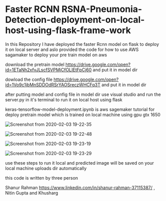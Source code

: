 # Faster RCNN RSNA-Pneumonia-Detection-deployment-on-local-host-using-flask-frame-work
In this Repository I have deployed the faster Rcnn model on flask to deploy it on local server and aslo provided the code for how to use AWS sagamaker to deploy your pre train model on aws 


download the pretrain model https://drive.google.com/open?id=1ETaNh2xfvJLscfSVPMjCfOLIEtFpCj60
and put it in model dir 

dowload the config file https://drive.google.com/open?id=1Vo9c1jbMnSDDOdRSrYAOSreczWHCFq3T
and put it in model dir 


after putting model and config file in model dir use visual studio and run the server.py in it's terminal to run it on local host using flask

keras-tensorflow-model-deployment.ipynb is aws sagemaker tutorial for deploy pretrain model which is trained on local machine using gpu gtx 1650  


![Screenshot from 2020-02-03 19-22-35](https://user-images.githubusercontent.com/45600643/73658686-c9b27a80-46ba-11ea-9f26-1e6394e218f7.png)


![Screenshot from 2020-02-03 19-22-48](https://user-images.githubusercontent.com/45600643/73658710-d59e3c80-46ba-11ea-9078-5855244eb7c4.png)

![Screenshot from 2020-02-03 19-23-19](https://user-images.githubusercontent.com/45600643/73658733-e2229500-46ba-11ea-8df8-6d4e38fa11a0.png)

![Screenshot from 2020-02-03 19-23-29](https://user-images.githubusercontent.com/45600643/73658760-ed75c080-46ba-11ea-9096-55643430bfc1.png)



use these steps to run it local and predicted image will be saved on your local machine uploads dir automatically 


this code is written by three person 

Shanur Rahman https://www.linkedin.com/in/shanur-rahman-37115387/ ,
Nitin Gupta and 
Khusharg 

